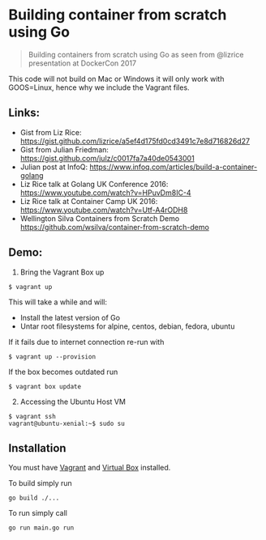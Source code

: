 # Building container from scratch using Go

> Building containers from scratch using Go as seen from @lizrice presentation at DockerCon 2017
 
This code will not build on Mac or Windows it will only work with GOOS=Linux, hence why we include the Vagrant files.

## Links:

  - Gist from Liz Rice: https://gist.github.com/lizrice/a5ef4d175fd0cd3491c7e8d716826d27
  - Gist from Julian Friedman: https://gist.github.com/julz/c0017fa7a40de0543001
  - Julian post at InfoQ: https://www.infoq.com/articles/build-a-container-golang
  - Liz Rice talk at Golang UK Conference 2016: https://www.youtube.com/watch?v=HPuvDm8IC-4
  - Liz Rice talk at Container Camp UK 2016: https://www.youtube.com/watch?v=Utf-A4rODH8
  - Wellington Silva Containers from Scratch Demo https://github.com/wsilva/container-from-scratch-demo

## Demo:

1. Bring the Vagrant Box up
```
$ vagrant up
```
This will take a while and will:
* Install the latest version of Go
* Untar root filesystems for alpine, centos, debian, fedora, ubuntu
 
If it fails due to internet connection re-run with

```
$ vagrant up --provision
```

If the box becomes outdated run

```
$ vagrant box update
```

2. Accessing the Ubuntu Host VM

```shell
$ vagrant ssh
vagrant@ubuntu-xenial:~$ sudo su

```


## Installation

You must have [Vagrant](https://www.vagrantup.com/downloads.html) and [Virtual Box](https://www.virtualbox.org/wiki/Downloads) installed.

To build simply run
```script
go build ./...
```

To run simply call
```script
go run main.go run
```
